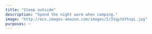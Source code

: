 ```yaml
---
title: "Sleep outside"
description: "Spend the night warm when camping."
image: "http://ecx.images-amazon.com/images/I/31qytkYhzpL.jpg"
purposes: ~
---
```

